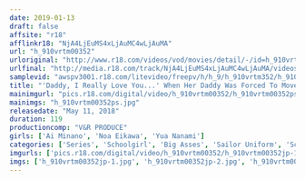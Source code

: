 ```yaml
---
date: 2019-01-13
draft: false
affsite: "r18"
afflinkr18: "NjA4LjEuMS4xLjAuMC4wLjAuMA"
url: "h_910vrtm00352"
urloriginal: "http://www.r18.com/videos/vod/movies/detail/-/id=h_910vrtm00352"
urlfinal: "http://media.r18.com/track/NjA4LjEuMS4xLjAuMC4wLjAuMA/videos/vod/movies/detail/-/id=h_910vrtm00352"
samplevid: "awspv3001.r18.com/litevideo/freepv/h/h_9/h_910vrtm352/h_910vrtm352_dmb_w.mp4"
title: "'Daddy, I Really Love You...' When Her Daddy Was Forced To Move Away For Work, She Gave Him A Loving And Tearfull Farewell With Licking, French Kissing Creampie Sex!"
mainimgurl: "pics.r18.com/digital/video/h_910vrtm00352/h_910vrtm00352ps.jpg"
mainimgs: "h_910vrtm00352ps.jpg"
releasedate: "May 11, 2018"
duration: 119
productioncomp: "V&R PRODUCE"
girls: ['Ai Minano', 'Noa Eikawa', 'Yua Nanami']
categories: ['Series', 'Schoolgirl', 'Big Asses', 'Sailor Uniform', 'School Uniform', 'Relatives', 'Variety', 'Kiss Kiss', 'Creampie', 'Hi-Def']
imgurls: ['pics.r18.com/digital/video/h_910vrtm00352/h_910vrtm00352jp-1.jpg', 'pics.r18.com/digital/video/h_910vrtm00352/h_910vrtm00352jp-2.jpg', 'pics.r18.com/digital/video/h_910vrtm00352/h_910vrtm00352jp-3.jpg', 'pics.r18.com/digital/video/h_910vrtm00352/h_910vrtm00352jp-4.jpg', 'pics.r18.com/digital/video/h_910vrtm00352/h_910vrtm00352jp-5.jpg', 'pics.r18.com/digital/video/h_910vrtm00352/h_910vrtm00352jp-6.jpg', 'pics.r18.com/digital/video/h_910vrtm00352/h_910vrtm00352jp-7.jpg', 'pics.r18.com/digital/video/h_910vrtm00352/h_910vrtm00352jp-8.jpg', 'pics.r18.com/digital/video/h_910vrtm00352/h_910vrtm00352jp-9.jpg', 'pics.r18.com/digital/video/h_910vrtm00352/h_910vrtm00352jp-10.jpg', 'pics.r18.com/digital/video/h_910vrtm00352/h_910vrtm00352jp-11.jpg', 'pics.r18.com/digital/video/h_910vrtm00352/h_910vrtm00352jp-12.jpg', 'pics.r18.com/digital/video/h_910vrtm00352/h_910vrtm00352jp-13.jpg', 'pics.r18.com/digital/video/h_910vrtm00352/h_910vrtm00352jp-14.jpg', 'pics.r18.com/digital/video/h_910vrtm00352/h_910vrtm00352jp-15.jpg', 'pics.r18.com/digital/video/h_910vrtm00352/h_910vrtm00352jp-16.jpg', 'pics.r18.com/digital/video/h_910vrtm00352/h_910vrtm00352jp-17.jpg', 'pics.r18.com/digital/video/h_910vrtm00352/h_910vrtm00352jp-18.jpg', 'pics.r18.com/digital/video/h_910vrtm00352/h_910vrtm00352jp-19.jpg', 'pics.r18.com/digital/video/h_910vrtm00352/h_910vrtm00352jp-20.jpg']
imgs: ['h_910vrtm00352jp-1.jpg', 'h_910vrtm00352jp-2.jpg', 'h_910vrtm00352jp-3.jpg', 'h_910vrtm00352jp-4.jpg', 'h_910vrtm00352jp-5.jpg', 'h_910vrtm00352jp-6.jpg', 'h_910vrtm00352jp-7.jpg', 'h_910vrtm00352jp-8.jpg', 'h_910vrtm00352jp-9.jpg', 'h_910vrtm00352jp-10.jpg', 'h_910vrtm00352jp-11.jpg', 'h_910vrtm00352jp-12.jpg', 'h_910vrtm00352jp-13.jpg', 'h_910vrtm00352jp-14.jpg', 'h_910vrtm00352jp-15.jpg', 'h_910vrtm00352jp-16.jpg', 'h_910vrtm00352jp-17.jpg', 'h_910vrtm00352jp-18.jpg', 'h_910vrtm00352jp-19.jpg', 'h_910vrtm00352jp-20.jpg']
---
```

